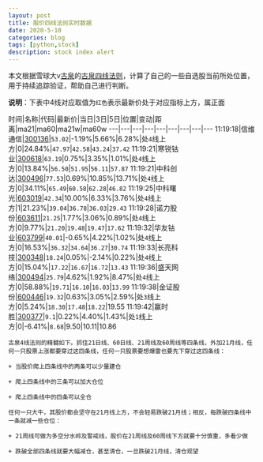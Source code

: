 ```yaml
---
layout: post
title: 股价四线法则实时数据
date: 2020-5-10
categories: blog
tags: [python,stock]
description: stock index alert
---
```



本文根据雪球大v[古泉](https://xueqiu.com/u/7148646888)的[古泉四线法则](https://xueqiu.com/7148646888/130498192)，计算了自己的一些自选股当前所处位置，用于持续追踪验证，帮助自己进行判断。

**说明**：下表中4线对应取值为`红色`表示最新价处于对应指标上方，属正面

时间|名称|代码|最新价|当日|3日|5日|位置|变动|距离|ma21|ma60|ma21w|ma60w
---|---|---|---|---|---|---|---|---
11:19:18|信维通信|[300136](https://xueqiu.com/S/SZ300136)|`53.02`|-1.19%|5.66%|6.28%|处`4`线上方|0|24.84%|`47.97`|`42.58`|`43.24`|`37.42`
11:19:21|寒锐钴业|[300618](https://xueqiu.com/S/SZ300618)|`63.19`|0.75%|3.35%|1.01%|处`4`线上方|0|13.84%|`56.50`|`51.95`|`56.11`|`57.87`
11:19:21|中科创达|[300496](https://xueqiu.com/S/SZ300496)|`77.53`|0.69%|10.85%|13.71%|处`4`线上方|0|34.11%|`65.49`|`60.58`|`62.28`|`46.82`
11:19:25|中科曙光|[603019](https://xueqiu.com/S/SH603019)|`42.34`|10.00%|6.33%|3.76%|处`4`线上方|1|21.23%|`39.04`|`36.78`|`36.03`|`29.43`
11:19:28|诺力股份|[603611](https://xueqiu.com/S/SH603611)|`21.25`|1.77%|3.06%|0.89%|处`4`线上方|0|9.77%|`21.20`|`19.48`|`19.47`|`17.62`
11:19:32|华友钴业|[603799](https://xueqiu.com/S/SH603799)|`40.01`|-0.65%|4.22%|1.02%|处`4`线上方|0|16.53%|`36.32`|`34.64`|`36.27`|`30.74`
11:19:33|长亮科技|[300348](https://xueqiu.com/S/SZ300348)|`18.24`|0.05%|-2.14%|0.22%|处`4`线上方|0|15.04%|`17.22`|`16.67`|`16.72`|`13.43`
11:19:36|盛天网络|[300494](https://xueqiu.com/S/SZ300494)|`25.79`|4.62%|1.92%|8.47%|处`4`线上方|0|58.88%|`19.71`|`16.10`|`16.03`|`13.99`
11:19:38|金证股份|[600446](https://xueqiu.com/S/SH600446)|`19.32`|0.63%|3.05%|2.59%|处`3`线上方|0|5.24%|`18.30`|`17.48`|`18.22`|19.55
11:19:42|赢时胜|[300377](https://xueqiu.com/S/SZ300377)|`9.1`|0.22%|4.40%|1.43%|处`1`线上方|0|-6.41%|`8.68`|9.50|10.11|10.86

```
古泉4线法则的精髓如下。抓住21日线、60日线、21周线及60周线等四条线，外加21月线，任何一只股票上涨都要穿过这四条线，任何一只股票要想爆雷也要先下穿过这四条线：

+ 当股价爬上四条线中的两条可以少量建仓

+ 爬上四条线中的三条可以加大仓位

+ 爬上四条线中的四条可以全仓

任何一只大牛，其股价都会坚守在21月线上方，不会轻易跌破21月线；相反，每跌破四条线中一条就减一些仓位：

+ 21周线可做为多空分水岭及警戒线，股价在21周线及60周线下方就要十分慎重，多看少做

+ 跌破全部四条线就要大幅减仓，甚至清仓，一旦跌破21月线，清仓观望
```